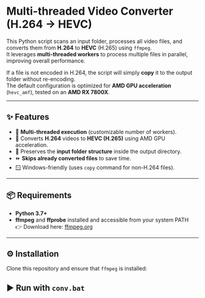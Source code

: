# Multi-threaded Video Converter (H.264 → HEVC)

This Python script scans an input folder, processes all video files, and converts them from **H.264** to **HEVC** (H.265) using `ffmpeg`.  
It leverages **multi-threaded workers** to process multiple files in parallel, improving overall performance.

If a file is not encoded in H.264, the script will simply **copy** it to the output folder without re-encoding.  
The default configuration is optimized for **AMD GPU acceleration** (`hevc_amf`), tested on an **AMD RX 7800X**.

---

## ✨ Features
- 🚀 **Multi-threaded execution** (customizable number of workers).
- 🎥 Converts **H.264** videos to **HEVC (H.265)** using AMD GPU acceleration.
- 📂 Preserves the **input folder structure** inside the output directory.
- ⏩ **Skips already converted files** to save time.
- 🪟 Windows-friendly (uses `copy` command for non-H.264 files).

---

## 📦 Requirements
- **Python 3.7+**
- **ffmpeg** and **ffprobe** installed and accessible from your system PATH  
  👉 Download here: [ffmpeg.org](https://ffmpeg.org/)

---

## ⚙️ Installation
Clone this repository and ensure that `ffmpeg` is installed:

## ▶️ Run with `conv.bat`
